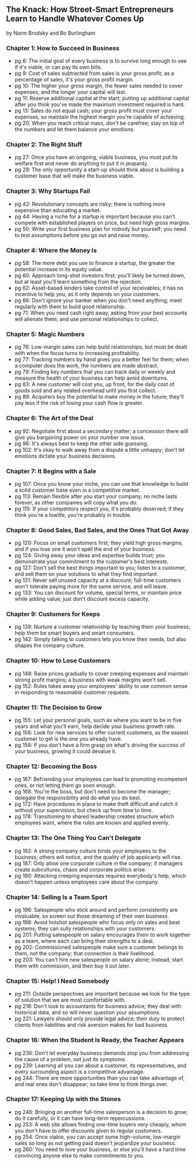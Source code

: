 ## The Knack: How Street-Smart Entrepreneurs Learn to Handle Whatever Comes Up

by Norm Brodsky and Bo Burlingham

### Chapter 1: How to Succeed in Business
* pg 6: The initial goal of every business is to survive long enough to see if it's viable, or can pay its own bills.
* pg 9: Cost of sales subtracted from sales is your gross profit; as a percentage of sales, it's your gross profit margin.
* pg 10: The higher your gross margin, the fewer sales needed to cover expenses, and the longer your capital will last.
* pg 11: Reserve additional capital at the start; putting up additional capital after you think you've made the maximum investment required is hard.
* pg 13: Sales do not equal cash; your gross profit must cover your expenses, so maintain the highest margin you're capable of achieving.
* pg 20: When you reach critical mass, don't be carefree; stay on top of the numbers and let them balance your emotions.

### Chapter 2: The Right Stuff
* pg 27: Once you have an ongoing, viable business, you must put its welfare first and never do anything to put it in jeopardy.
* pg 29: The only opportunity a start-up should think about is building a customer base that will make the business viable.

### Chapter 3: Why Startups Fail
* pg 42: Revolutionary concepts are risky; there is nothing more expensive than educating a market.
* pg 44: Having a niche for a startup is important because you can't compete with established players on price, but need high gross margins.
* pg 50: Write your first business plan for nobody but yourself; you need to test assumptions before you go out and raise money.

### Chapter 4: Where the Money Is
* pg 58: The more debt you use to finance a startup, the greater the potential increase in its equity value.
* pg 60: Approach long-shot investors first; you'll likely be turned down, but at least you'll learn something from the rejection.
* pg 62: Asset-based lenders take control of your receivables; it has no incentive to help you, as it only depends on your customers.
* pg 66: Don't ignore your banker when you don't need anything; meet regularly with them to build  good relationship.
* pg 71: When you need cash right away, asking from your best accounts will alienate them; and use personal relationships to collect.

### Chapter 5: Magic Numbers
* pg 76: Low-margin sales can help build relationships, but must be dealt with when the focus turns to increasing profitability.
* pg 77: Tracking numbers by hand gives you a better feel for them; when a computer does the work, the numbers are made abstract.
* pg 79: Finding key numbers that you can track daily or weekly and measure the health of your business can help avoid downturns.
* pg 83: A new customer will cost you, up front, for the daily cost of goods sold and any related overhead until you first collect.
* pg 89: Acquirers buy the potential to make money in the future; they'll pay less if the risk of losing your cash flow is greater.

### Chapter 6: The Art of the Deal
* pg 92: Negotiate first about a secondary matter; a concession there will give you bargaining power on your number one issue.
* pg 96: It's always best to keep the other side guessing.
* pg 102: It's okay to walk away from a dispute a little unhappy; don't let emotions dictate your business decisions.

### Chapter 7: It Begins with a Sale
* pg 107: Once you know your niche, you can use that knowledge to build a solid customer base even in a competitive market.
* pg 113: Remain flexible after you start your company; no niche lasts forever, as other companies will copy what you do.
* pg 115: If your competitors respect you, it's probably deserved; if they think you're a lowlife, you're probably in trouble.

### Chapter 8: Good Sales, Bad Sales, and the Ones That Got Away
* pg 120: Focus on small customers first; they yield high gross margins, and if you lose one it won't spell the end of your business.
* pg 124: Giving away your ideas and expertise builds trust; you demonstrate your commitment to the customer's best interests.
* pg 127: Don't sell the best things important to you; listen to a customer, and sell them on your solutions to what they find important.
* pg 131: Never sell unused capacity at a discount; full-time customers won't tolerate paying more for the same service, and will leave.
* pg 133: You can discount for volume, special terms, or maintain price while adding value; just don't discount excess capacity.

### Chapter 9: Customers for Keeps
* pg 139: Nurture a customer relationship by teaching them your business; help them be smart buyers and smart consumers.
* pg 142: Simply talking to customers lets you know their needs, but also shapes the company culture.

### Chapter 10: How to Lose Customers
* pg 148: Raise prices gradually to cover creeping expenses and maintain strong profit margins; a business with weak margins won't sell.
* pg 152: Rules takes away your employees' ability to use common sense in responding to reasonable customer requests.

### Chapter 11: The Decision to Grow
* pg 155: Let your personal goals, such as where you want to be in five years and what you'll earn, help decide your business growth rate.
* pg 156: Look for new services to offer current customers, as the easiest customer to get is the one you already have.
* pg 158: If you don't have a firm grasp on what's driving the success of your business, growing it could devalue it.

### Chapter 12: Becoming the Boss
* pg 167: Befriending your employees can lead to promoting incompetent ones, or not letting them go soon enough.
* pg 168: You're the boss, but don't need to become the manager; delegate the responsibility and do what you do best.
* pg 172: Have procedures in place to make theft difficult and catch it without your supervision, but check up from time to time.
* pg 178: Transitioning to shared leadership creates structure which employees want, where the rules are known and applied evenly.

### Chapter 13: The One Thing You Can't Delegate
* pg 182: A strong company culture binds your employees to the business; others will notice, and the quality of job applicants will rise.
* pg 187: Only allow one corporate culture in the company; if managers create subcultures, chaos and corporate politics arise.
* pg 190: Attacking creeping expenses requires everybody's help, which doesn't happen unless employees care about the company.

### Chapter 14: Selling Is a Team Sport
* pg 196: Salespeople who stick around and perform consistently are invaluable, so screen out those dreaming of their own business.
* pg 198: Avoid hotshot salespeople who focus only on sales and beat systems; they can sully relationships with your customers.
* pg 201: Putting salespeople on salary encourages them to work together as a team, where each can bring their strengths to a deal.
* pg 202: Commissioned salespeople make sure a customer belongs to them, not the company; that connection is their livelihood.
* pg 203: You can't hire new salespeople on salary alone; instead, start them with commission, and then buy it out later.

### Chapter 15: Help! I Need Somebody
* pg 211: Outside perspectives are important because we look for the type of solution that we are most comfortable with.
* pg 218: Don't look to accountants for business advice; they deal with historical data, and so will never question your assumptions.
* pg 221: Lawyers should only provide legal advice; their duty to protect clients from liabilities and risk aversion makes for bad business.

### Chapter 16: When the Student Is Ready, the Teacher Appears
* pg 236: Don't let everyday business demands stop you from addressing the cause of a problem, not just its symptoms.
* pg 239: Learning all you can about a customer, its representatives, and every surrounding aspect is a competitive advantage.
* pg 244: There are more opportunities than you can take advantage of, and real ones don't disappear; so take time to think things over.

### Chapter 17: Keeping Up with the Stones
* pg 246: Bringing on another full-time salesperson is a decision to grow; do it carefully, or it can have long-term repercussions.
* pg 253: A web site allows finding one-time buyers very cheaply, whom you don't have to offer discounts given to regular customers.
* pg 254: Once viable, you can accept some high-volume, low-margin sales so long as not getting paid doesn't jeopardize your business.
* pg 260: You need to love your business, or else you'll have a hard time convincing anyone else to make commitments to you.

